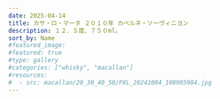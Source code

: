 ```yaml
---
date: 2025-04-14
title: カサ・ロ・マータ ２０１０年 カベルネ・ソーヴィニヨン
description: １２．５度、７５０ml。
sort_by: Name
#featured_image: 
#featured: true
#type: gallery
#categories: ["whisky", "macallan"]
#resources:
#  - src: macallan/20_30_40_50/PXL_20241004_100905984.jpg
---
```

